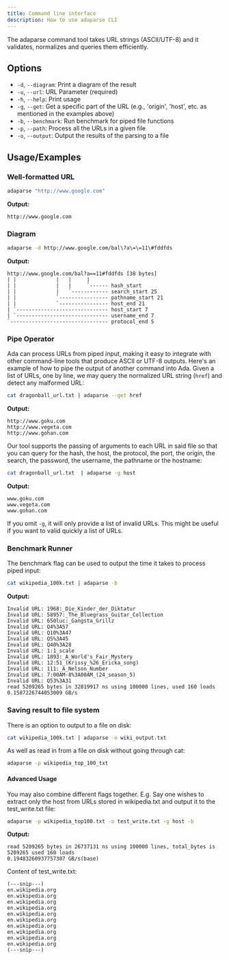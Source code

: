 ```yaml
---
title: Command line interface
description: How to use adaparse CLI
---
```


The adaparse command tool takes URL strings (ASCII/UTF-8) and it validates, normalizes and queries them efficiently.

## Options

- `-d`, `--diagram`: Print a diagram of the result
- `-u`, `--url`: URL Parameter (required)
- `-h`, `--help`: Print usage
- `-g`, `--get`: Get a specific part of the URL (e.g., 'origin', 'host', etc. as mentioned in the examples above)
- `-b`, `--benchmark`: Run benchmark for piped file functions
- `-p`, `--path`: Process all the URLs in a given file
- `-o`, `--output`: Output the results of the parsing to a file

## Usage/Examples

### Well-formatted URL

```bash
adaparse "http://www.google.com"
```

**Output:**

```text
http://www.google.com
```

### Diagram

```bash
adaparse -d http://www.google.com/bal\?a\=\=11\#fddfds
```

**Output:**

```text
http://www.google.com/bal?a==11#fddfds [38 bytes]
| |             |   |     |
| |             |   |     `------ hash_start
| |             |   `------------ search_start 25
| |             `---------------- pathname_start 21
| |             `---------------- host_end 21
| `------------------------------ host_start 7
| `------------------------------ username_end 7
`-------------------------------- protocol_end 5
```

### Pipe Operator

Ada can process URLs from piped input, making it easy to integrate with other command-line tools
that produce ASCII or UTF-8 outputs. Here's an example of how to pipe the output of another command into Ada.
Given a list of URLs, one by line, we may query the normalized URL string (`href`) and detect any malformed URL:

```bash
cat dragonball_url.txt | adaparse --get href
```

**Output:**

```text
http://www.goku.com
http://www.vegeta.com
http://www.gohan.com
```

Our tool supports the passing of arguments to each URL in said file so
that you can query for the hash, the host, the protocol, the port,
the origin, the search, the password, the username, the pathname
or the hostname:

```bash
cat dragonball_url.txt  | adaparse -g host
```

**Output:**

```text
www.goku.com
www.vegeta.com
www.gohan.com
```

If you omit `-g`, it will only provide a list of invalid URLs. This might be
useful if you want to valid quickly a list of URLs.

### Benchmark Runner

The benchmark flag can be used to output the time it takes to process piped input:

```bash
cat wikipedia_100k.txt | adaparse -b
```

**Output:**

```text
Invalid URL: 1968:_Die_Kinder_der_Diktatur
Invalid URL: 58957:_The_Bluegrass_Guitar_Collection
Invalid URL: 650luc:_Gangsta_Grillz
Invalid URL: Q4%3A57
Invalid URL: Q10%3A47
Invalid URL: Q5%3A45
Invalid URL: Q40%3A28
Invalid URL: 1:1_scale
Invalid URL: 1893:_A_World's_Fair_Mystery
Invalid URL: 12:51_(Krissy_%26_Ericka_song)
Invalid URL: 111:_A_Nelson_Number
Invalid URL: 7:00AM-8%3A00AM_(24_season_5)
Invalid URL: Q53%3A31
read 5209265 bytes in 32819917 ns using 100000 lines, used 160 loads
0.1587226744053009 GB/s
```

### Saving result to file system

There is an option to output to a file on disk:

```bash
cat wikipedia_100k.txt | adaparse -o wiki_output.txt
```

As well as read in from a file on disk without going through cat:

```bash
adaparse -p wikipedia_top_100_txt
```

#### Advanced Usage

You may also combine different flags together. E.g. Say one wishes to extract only the host from URLs stored in wikipedia.txt and output it to the test_write.txt file:

```bash
adaparse -p wikipedia_top100.txt -o test_write.txt -g host -b
```

**Output:**

```text
read 5209265 bytes in 26737131 ns using 100000 lines, total_bytes is 5209265 used 160 loads
0.19483260937757307 GB/s(base)
```

Content of test_write.txt:

```text
(---snip---)
en.wikipedia.org
en.wikipedia.org
en.wikipedia.org
en.wikipedia.org
en.wikipedia.org
en.wikipedia.org
en.wikipedia.org
en.wikipedia.org
en.wikipedia.org
en.wikipedia.org
(---snip---)
```